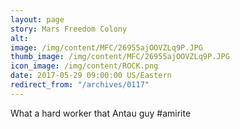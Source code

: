 ```yaml
---
layout: page
story: Mars Freedom Colony
alt:
image: /img/content/MFC/26955ajOOVZLq9P.JPG
thumb_image: /img/content/MFC/26955ajOOVZLq9P.JPG
icon_image: /img/content/ROCK.png
date: 2017-05-29 09:00:00 US/Eastern
redirect_from: "/archives/0117"
---
```

What a hard worker that Antau guy #amirite
